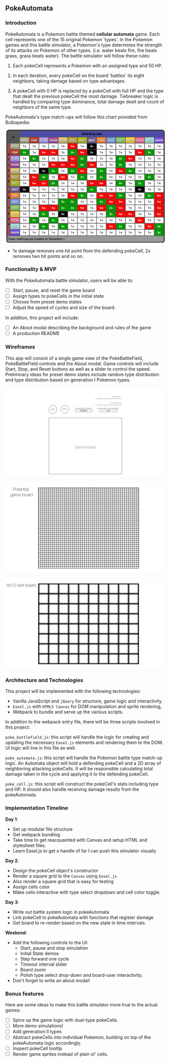 ## PokeAutomata

### Introduction

PokeAutomata is a Pokemon battle themed **cellular automata** game. Each cell represents one of the 15 original Pokemon 'types'. In the Pokemon games and this battle simulator, a Pokemon's type determines the strength of its attacks on Pokemon of other types. (i.e. water beats fire, fire beats grass, grass beats water). The battle simulator will follow these rules:

1. Each pokeCell represents a Pokemon with an assigned type and 50 HP.

2. In each iteration, every pokeCell on the board 'battles' its eight neighbors, taking damage based on type advantages.
3. A pokeCell with 0 HP is replaced by a pokeCell with full HP and the type that dealt the previous pokeCell the most damage. Tiebreaker logic is handled by comparing type dominance, total damage dealt and count of neighbors of the same type.

PokeAutomata's type match-ups will follow this chart provided from Bulbapedia:

![type-matchups](./docs/type-matchup.png)

- 1x damage removes one hit point from the defending pokeCell, 2x removes two hit points and so on.

### Functionality & MVP  

With the PokeAutomata battle simulator, users will be able to:

- [ ] Start, pause, and reset the game board
- [ ] Assign types to pokeCells in the initial state
- [ ] Choose from preset demo states
- [ ] Adjust the speed of cycles and size of the board.

In addition, this project will include:

- [ ] An About modal describing the background and rules of the game
- [ ] A production README

### Wireframes

This app will consist of a single game view of the PokeBattleField, PokeBattleField controls
and the About modal.  Game controls will include Start, Stop, and Reset buttons as well as a slider to control the speed. Preliminary ideas for preset demo states include random type distribution and type distribution based on generation I Pokemon types.

![wireframes](./docs/pokeautomata-wireframe.png)

![game-board wireframe](./docs/pokeautomata-game-board-wireframe.png)

![test-board wireframe](./docs/pokeautomata-test-board-wireframe.png)

### Architecture and Technologies

This project will be implemented with the following technologies:

- Vanilla JavaScript and `jQuery` for structure, game logic and interactivity.
- `Easel.js` with `HTML5 Canvas` for DOM manipulation and sprite rendering,
- Webpack to bundle and serve up the various scripts.

In addition to the webpack entry file, there will be three scripts involved in this project:

`poke_battlefield.js`: this script will handle the logic for creating and updating the necessary `Easel.js` elements and rendering them to the DOM. UI logic will live in this file as well.

`poke_automata.js`: this script will handle the Pokemon battle type match-up logic.  An Automata object will hold a defending pokeCell and a 2D array of neighboring attacking pokeCells.  It will be responsible calculating total damage taken in the cycle and applying it to the defending pokeCell.

`poke_cell.js`: this script will construct the pokeCell's stats including type and HP. It should also handle receiving damage results from the pokeAutomata.

### Implementation Timeline

**Day 1**:

- Set up modular file structure
- Get webpack bundling
- Take time to get reacquainted with Canvas and setup HTML and stylesheet files.
- Learn Easel.js to get a handle of far I can push this simulator visually   

**Day 2**:

- Design the pokeCell object's constructor
- Render a square grid to the `Canvas` using `Easel.js`
- Also render a square grid that is easy for testing
- Assign cells color
- Make cells interactive with type select dropdown and cell color toggle.


**Day 3**:

- Write out battle system logic in pokeAutomata
- Link pokeCell to pokeAutomata with functions that register damage
- Get board to re-render based on the new state in time intervals.


**Weekend**:

- Add the following controls to the UI:
  - Start, pause and stop simulation
  - Initial State demos
  - Step forward one cycle
  - Timeout interval slider
  - Board zoom
  - Polish type select drop-down and board-user interactivity.
- Don't forget to write an about modal!


### Bonus features

Here are some ideas to make this battle simulator more true to the actual games:

- [ ] Spice up the game logic with dual-type pokeCells.
- [ ] More demo simulations!
- [ ] Add generation II types
- [ ] Abstract pokeCells into individual Pokemon, building on top of the pokeAutomata logic accordingly.
- [ ] Inspect pokeCell tooltip
- [ ] Render game sprites instead of plain ol' cells.
